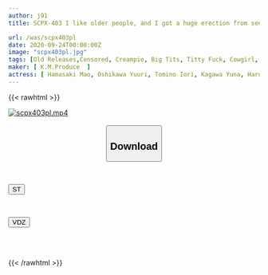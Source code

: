 ```yaml
---
author: j91
title: SCPX-403 I like older people, and I got a huge erection from seeing the defenseless naked body of my aunt, who is like my girlfriend's older sister...

url: /was/scpx403pl
date: 2020-09-24T00:00:00Z
image: "scpx403pl.jpg"
tags: [Old Releases,Censored, Creampie, Big Tits, Titty Fuck, Cowgirl, Incest	]
maker: [ K.M.Produce  ]
actress: [ Hamasaki Mao, Oshikawa Yuuri, Tomino Iori, Kagawa Yuna, Haruno Rumi ,Inoue Masami Akagi Honami ]
---
```



{{< rawhtml >}}

<div class="video" data-videoid="jqlaPed06Gs2D1">
    <a href="javascript:;">
        <img src="/was/scpx403pl/scpx403pl.jpg" width="WIDTH" height="HEIGHT" alt="scpx403pl.mp4" loading="lazy">
    </a>
</div>

<script type="text/javascript" src="https://j91.asia/asset/on-demand-st.js"></script>

<br>
  <link rel="stylesheet" href="https://j91.asia/asset/bs5.css">
  
  <center>
  <button class="btn btn-primary" type="button" data-bs-toggle="collapse" data-bs-target=".multi-collapse" aria-expanded="false" aria-controls="multiCollapseExample1 multiCollapseExample2"><h2>Download</h2></button></center>
</p>
<div class="row">
  <div class="col">
    <div class="collapse multi-collapse" id="multiCollapseExample1">
      <div class="card card-body">
	      	      <br>
<div class="buttons">  
<p><a href="https://streamtape.to/v/jqlaPed06Gs2D1" target="_blank"><button class="btn-hover color-3"><i class="fa fa-download"></i> ST</button></a></p></div>
    </div>
  </div>
</div>
  <div class="col">
    <div class="collapse multi-collapse" id="multiCollapseExample2">
      <div class="card card-body">
	      <br>
<div class="buttons">
<p><a href="https://vidoza.net/s9i7mosdt15n" target="_blank"><button class="btn-hover color-1"><i class="fa fa-download"></i> VDZ</button></a></p></div>
<br><br>
      </div>
    </div>
  </div>
</div>

{{< /rawhtml >}}